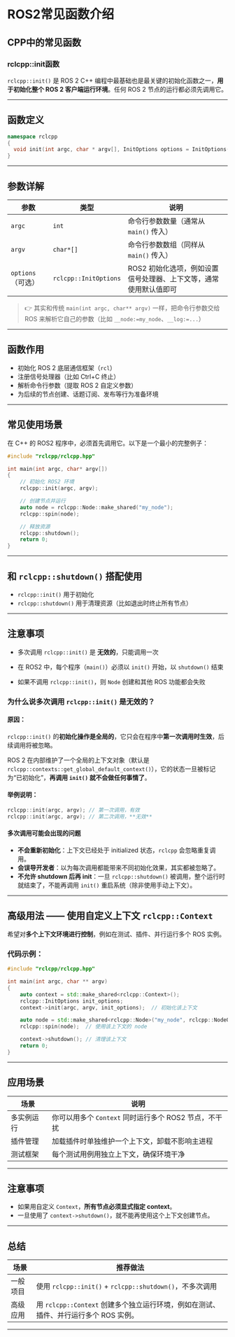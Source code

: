 # ROS2常见函数介绍
## CPP中的常见函数
### rclcpp::init函数
`rclcpp::init()` 是 ROS 2 C++ 编程中最基础也是最关键的初始化函数之一，**用于初始化整个 ROS 2 客户端运行环境**。任何 ROS 2 节点的运行都必须先调用它。

---

## 函数定义

```cpp
namespace rclcpp
{
  void init(int argc, char * argv[], InitOptions options = InitOptions());
}
```

---

## 参数详解

| 参数            | 类型                    | 说明                                  |
| ------------- | --------------------- | ----------------------------------- |
| `argc`        | `int`                 | 命令行参数数量（通常从 `main()` 传入）            |
| `argv`        | `char*[]`             | 命令行参数数组（同样从 `main()` 传入）            |
| `options`（可选） | `rclcpp::InitOptions` | ROS2 初始化选项，例如设置信号处理器、上下文等，通常使用默认值即可 |

> 👉 其实和传统 `main(int argc, char** argv)` 一样，把命令行参数交给 ROS 来解析它自己的参数（比如 `__node:=my_node`、`__log:=...`）

---

## 函数作用

* 初始化 ROS 2 底层通信框架（`rcl`）
* 注册信号处理器（比如 Ctrl+C 终止）
* 解析命令行参数（提取 ROS 2 自定义参数）
* 为后续的节点创建、话题订阅、发布等行为准备环境

---

## 常见使用场景

在 C++ 的 ROS2 程序中，必须首先调用它。以下是一个最小的完整例子：

```cpp
#include "rclcpp/rclcpp.hpp"

int main(int argc, char* argv[])
{
    // 初始化 ROS2 环境
    rclcpp::init(argc, argv);

    // 创建节点并运行
    auto node = rclcpp::Node::make_shared("my_node");
    rclcpp::spin(node);

    // 释放资源
    rclcpp::shutdown();
    return 0;
}
```

---

## 和 `rclcpp::shutdown()` 搭配使用

* `rclcpp::init()` 用于初始化
* `rclcpp::shutdown()` 用于清理资源（比如退出时终止所有节点）

---

## 注意事项

* 多次调用 `rclcpp::init()` 是 **无效的**，只能调用一次

* 在 ROS2 中，每个程序（`main()`）必须以 `init()` 开始，以 `shutdown()` 结束
* 如果不调用 `rclcpp::init()`，则 `Node` 创建和其他 ROS 功能都会失败

###  为什么说多次调用 `rclcpp::init()` 是**无效的**？

#### 原因：

`rclcpp::init()` 的**初始化操作是全局的**，它只会在程序中**第一次调用时生效**，后续调用将被忽略。

ROS 2 在内部维护了一个全局的上下文对象（默认是 `rclcpp::contexts::get_global_default_context()`），它的状态一旦被标记为“已初始化”，**再调用 `init()` 就不会做任何事情了**。

#### 举例说明：

```cpp
rclcpp::init(argc, argv); // 第一次调用，有效
rclcpp::init(argc, argv); // 第二次调用，**无效**
```



#### 多次调用可能会出现的问题

* **不会重新初始化**：上下文已经处于 initialized 状态，`rclcpp` 会忽略重复调用。
* **会误导开发者**：以为每次调用都能带来不同初始化效果，其实都被忽略了。
* **不允许 shutdown 后再 init**：一旦 `rclcpp::shutdown()` 被调用，整个运行时就结束了，不能再调用 `init()` 重启系统（除非使用手动上下文）。

---

## 高级用法 —— 使用自定义上下文 `rclcpp::Context`

希望对**多个上下文环境进行控制**，例如在测试、插件、并行运行多个 ROS 实例。

### 代码示例：

```cpp
#include "rclcpp/rclcpp.hpp"

int main(int argc, char ** argv)
{
    auto context = std::make_shared<rclcpp::Context>();
    rclcpp::InitOptions init_options;
    context->init(argc, argv, init_options);  // 初始化该上下文

    auto node = std::make_shared<rclcpp::Node>("my_node", rclcpp::NodeOptions().context(context));
    rclcpp::spin(node);  // 使用该上下文的 node

    context->shutdown(); // 清理该上下文
    return 0;
}
```

---

## 应用场景

| 场景    | 说明                                  |
| ----- | ----------------------------------- |
| 多实例运行 | 你可以用多个 `Context` 同时运行多个 ROS2 节点，不干扰 |
| 插件管理  | 加载插件时单独维护一个上下文，卸载不影响主进程             |
| 测试框架  | 每个测试用例用独立上下文，确保环境干净                 |

---

## 注意事项

* 如果用自定义 `Context`，**所有节点必须显式指定 context**。
* 一旦使用了 `context->shutdown()`，就不能再使用这个上下文创建节点。

---

## 总结

| 场景   | 推荐做法                                             |
| ---- | ------------------------------------------------ |
| 一般项目 | 使用 `rclcpp::init()` + `rclcpp::shutdown()`，不多次调用 |
| 高级应用 | 用 `rclcpp::Context` 创建多个独立运行环境，例如在测试、插件、并行运行多个 ROS 实例。                   |

---

